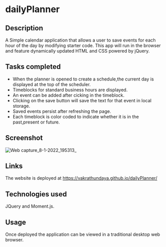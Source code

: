 # dailyPlanner
Description
-----------
A Simple calendar application that allows a user to save events for each hour of the day by modifying starter code. This app will run in the browser and feature dynamically updated HTML and CSS powered by jQuery.

Tasks completed
---------------

* When the planner is opened to create a schedule,the current day is displayed at the top of the scheduler.
* Timeblocks for standard business hours are displayed.
* An event can be added after cicking in the timeblock.
* Clicking on the save button will save the text for that event in local storage.
* Saved events persist after refreshing the page.
* Each timeblock is color coded to indicate whether it is in the past,present or future.


Screenshot
----------

![Web capture_8-1-2022_195313_](https://user-images.githubusercontent.com/94205464/148665072-c7f12bea-3933-4a4a-b0dd-1260969ba716.jpeg)


Links
-----

The website is deployed at https://vakrathundaya.github.io/dailyPlanner/

Technologies used
------------------

JQuery and Moment.js.

Usage 
------
Once deployed the application can be viewed in a traditional desktop web browser. 